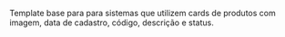 Template base para para sistemas que utilizem cards de produtos com imagem, data de cadastro, código, descrição e status.